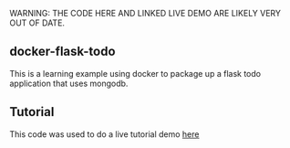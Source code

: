 WARNING: THE CODE HERE AND LINKED LIVE DEMO ARE LIKELY VERY OUT OF DATE.

docker-flask-todo
-----

This is a learning example using docker to package up a flask todo application that uses mongodb.

## Tutorial

This code was used to do a live tutorial demo [here](https://www.youtube.com/watch?v=6opltZu4ABw)

